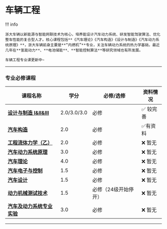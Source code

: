 # 车辆工程

!!! info 

    浙大车辆以新能源与智能网联技术为核心，培养能设计汽车动力系统、研发智能驾驶算法、优化整车性能的复合型人才。核心课程包括**《汽车理论》《汽车构造》《设计与制造》《汽车动力系统原理》**，浙大车辆前身主要是**“内燃机”**专业，关注车辆动力系统的热力学基础，最近几年在**氢能动力**、**电池储能**、**智能控制算法**等研究领域也有所发展。

    车辆工程专业课更新中~
  
 --- 

### 专业必修课程

| 课程名称                  | 学分  | 必修/选修 | 资料情况 |
| -------                   | ----- | ---- | ------------| 
| [**设计与制造 I&II&III**](./Route/设计与制造.md)                |   2.0/3.0/3.0  |  必修  |   :white_check_mark: 较完善  |
| [**汽车构造**](./Route/汽车构造.md)                |   2.0  |  必修 |   :white_check_mark:有资料 |
| [**工程流体力学（乙）**](./Route/工程流体力学（乙）.md)    | 2.0  |  必修  |   :x: 暂无 | 
| [**汽车动力系统原理**](./Route/汽车动力系统原理.md)   | 3.0  |  必修  | :x: 暂无   |
| [**汽车理论**](./Route/汽车理论.md)   | 4.0  |  必修  | :x: 暂无  |
| [**汽车电子与控制**](./Route/汽车电子与控制.md)  |  1.5    |  必修 |  :x: 暂无   |
| [**汽车设计**](./Route/汽车设计.md)    | 1.5  |  必修  |   :x: 暂无 |
| [**动力机械测试技术**](./Route/动力机械测试技术.md)    | 1.5  |  必修（24级开始停开） |  :x: 暂无 |
| [**汽车及动力系统专业实验**](./Route/汽车及动力系统专业实验.md)    | 3.0  |  必修   |  :x: 暂无 |

---
